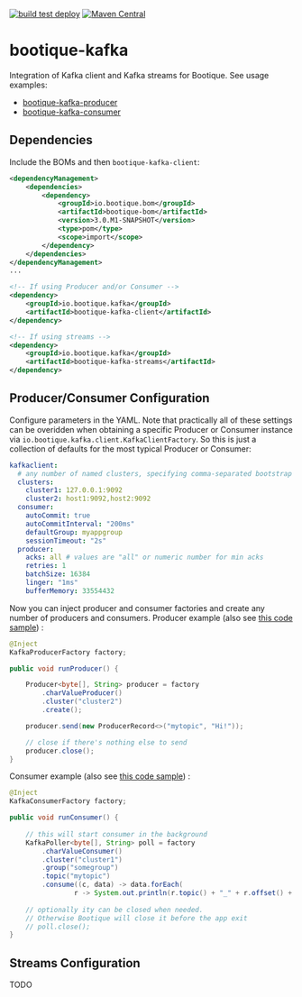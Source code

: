 <!--
  Licensed to ObjectStyle LLC under one
  or more contributor license agreements.  See the NOTICE file
  distributed with this work for additional information
  regarding copyright ownership.  The ObjectStyle LLC licenses
  this file to you under the Apache License, Version 2.0 (the
  "License"); you may not use this file except in compliance
  with the License.  You may obtain a copy of the License at

    http://www.apache.org/licenses/LICENSE-2.0

  Unless required by applicable law or agreed to in writing,
  software distributed under the License is distributed on an
  "AS IS" BASIS, WITHOUT WARRANTIES OR CONDITIONS OF ANY
  KIND, either express or implied.  See the License for the
  specific language governing permissions and limitations
  under the License.
  -->

[![build test deploy](https://github.com/bootique/bootique-kafka/actions/workflows/maven.yml/badge.svg)](https://github.com/bootique/bootique-kafka/actions/workflows/maven.yml)
[![Maven Central](https://img.shields.io/maven-central/v/io.bootique.kafka/bootique-kafka-client.svg?colorB=brightgreen)](https://search.maven.org/artifact/io.bootique.kafka/bootique-kafka-client/)

# bootique-kafka

Integration of Kafka client and Kafka streams for Bootique. See usage examples:

* [bootique-kafka-producer](https://github.com/bootique-examples/bootique-kafka-producer)
* [bootique-kafka-consumer](https://github.com/bootique-examples/bootique-kafka-consumer)

## Dependencies

Include the BOMs and then ```bootique-kafka-client```:
```xml
<dependencyManagement>
    <dependencies>
        <dependency>
            <groupId>io.bootique.bom</groupId>
            <artifactId>bootique-bom</artifactId>
            <version>3.0.M1-SNAPSHOT</version>
            <type>pom</type>
            <scope>import</scope>
        </dependency>
    </dependencies>
</dependencyManagement>
...

<!-- If using Producer and/or Consumer -->
<dependency>
	<groupId>io.bootique.kafka</groupId>
	<artifactId>bootique-kafka-client</artifactId>
</dependency>

<!-- If using streams -->
<dependency>
	<groupId>io.bootique.kafka</groupId>
	<artifactId>bootique-kafka-streams</artifactId>
</dependency>
```


## Producer/Consumer Configuration

Configure parameters in the YAML. Note that practically all of these settings can be overidden when obtaining a 
specific Producer or Consumer instance via ```io.bootique.kafka.client.KafkaClientFactory```. So this is just a 
collection of defaults for the most typical Producer or Consumer:

```yaml
kafkaclient:
  # any number of named clusters, specifying comma-separated bootstrap Kafka servers for each.
  clusters:
    cluster1: 127.0.0.1:9092
    cluster2: host1:9092,host2:9092
  consumer:
    autoCommit: true
    autoCommitInterval: "200ms"
    defaultGroup: myappgroup
    sessionTimeout: "2s"
  producer:
    acks: all # values are "all" or numeric number for min acks
    retries: 1
    batchSize: 16384
    linger: "1ms"
    bufferMemory: 33554432
```

Now you can inject producer and consumer factories and create any number of producers and consumers. Producer
example (also see [this code sample](https://github.com/bootique-examples/bootique-kafka-producer)) :
```java
@Inject
KafkaProducerFactory factory;

public void runProducer() {

    Producer<byte[], String> producer = factory
        .charValueProducer()
        .cluster("cluster2")
        .create();

    producer.send(new ProducerRecord<>("mytopic", "Hi!"));

    // close if there's nothing else to send
    producer.close();
}
```

Consumer example (also see [this code sample](https://github.com/bootique-examples/bootique-kafka-consumer)) :
```java
@Inject
KafkaConsumerFactory factory;

public void runConsumer() {
    
    // this will start consumer in the background
    KafkaPoller<byte[], String> poll = factory
        .charValueConsumer()
        .cluster("cluster1")
        .group("somegroup")
        .topic("mytopic")
        .consume((c, data) -> data.forEach(
                r -> System.out.println(r.topic() + "_" + r.offset() + ": " + r.value())));
    
    // optionally ity can be closed when needed.
    // Otherwise Bootique will close it before the app exit
    // poll.close();
}
```

## Streams Configuration

TODO
